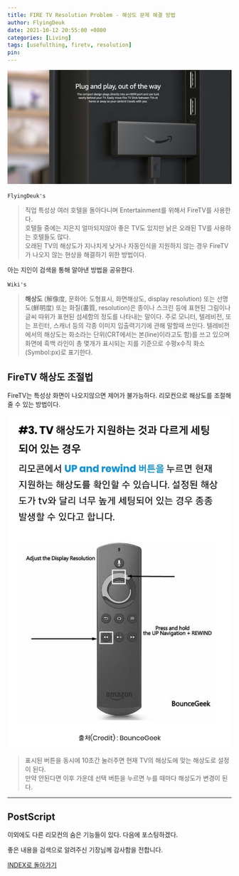 ```yaml
---
title: FIRE TV Resolution Problem - 해상도 문제 해결 방법
author: FlyingDeuk
date: 2021-10-12 20:55:00 +0800
categories: [Living]
tags: [usefulthing, firetv, resolution]
pin:
---
```


![new](/img/living/fire/fire.jpg)

`FlyingDeuk's`
> 직업 특성상 여러 호텔을 돌아다니며 Entertainment를 위해서 FireTV를 사용한다. <br>
호텔들 중에는 지은지 얼마되지않아 좋은 TV도 있지만 낡은 오래된 TV를 사용하는 호텔들도 많다. <br>
오래된 TV의 해상도가 지나치게 낮거나 자동인식을 지원하지 않는 경우 FireTV가 나오지 않는 현상을 해결하기 위한 방법이다. 

아는 지인이 검색을 통해 알아낸 방법을 공유한다. 

`Wiki's`
> **해상도** (解像度, 문화어: 도형표시, 화면해상도, display resolution) 또는 선명도(鮮明度) 또는 화질(畵質, resolution)은 종이나 스크린 등에 표현된 그림이나 글씨 따위가 표현된 섬세함의 정도를 나타내는 말이다. 주로 모니터, 텔레비전, 또는 프린터, 스캐너 등의 각종 이미지 입출력기기에 관해 말할때 쓰인다. 텔레비전에서의 해상도는 화소라는 단위(CRT에서는 본(line)이라고도 함)를 쓰고 있으며 화면에 흑백 라인이 총 몇개가 표시되는 지를 기준으로 수평x수직 화소(Symbol:px)로 표기한다.

## FireTV 해상도 조절법
FireTV는 특성상 화면이 나오지않으면 제어가 불가능하다. 리모컨으로 해상도를 조절해 줄 수 있는 방법이다. 

![resol](/img/living/fire/resol.jpg)
> 표시된 버튼을 동시에 10초간 눌러주면 현재 TV의 해상도에 맞는 해상도로 설정이 된다. <br>
만약 안된다면 이후 가운데 선택 버튼을 누르면 누를 때마다 해상도가 변경이 된다.



----------

## PostScript
이외에도 다른 리모컨의 숨은 기능들이 있다. 다음에 포스팅하겠다. 

좋은 내용을 검색으로 알려주신 기장님께 감사함을 전합니다. 


[INDEX로 돌아가기](/posts/FireTV/)
